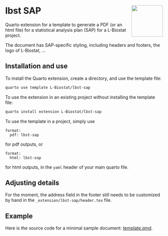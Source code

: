 # lbst SAP <img align="right" height="100" src="https://ibiostat.be/images/IBiostat-logo.png/@@images/image/preview">

Quarto extension for a template to generate a PDF (or an html file) for a 
statistical analysis plan (SAP) for a L-Biostat project.

The document has SAP-specific styling, including headers and footers, the logo
of L-Biostat, ...

## Installation and use

To install the Quarto extension, create a directory, and use the template file:

``` bash
quarto use template L-Biostat/lbst-sap
```

To use the extension in an existing project without installing the template 
file:

``` bash
quarto install extension L-Biostat/lbst-sap
```

To use the template in a project, simply use

```
format:
  pdf: lbst-sap
```

for pdf outputs, or 

```
format:
  html: lbst-sap
```

for html outputs, in the `yaml` header of your main quarto file.

## Adjusting details

For the moment, the address field in the footer still needs to be customized by
hand in the `_extension/lbst-sap/header.tex` file.


## Example

Here is the source code for a minimal sample document: 
[template.qmd](template.qmd).

